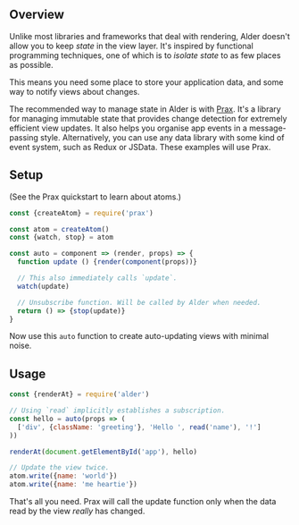 ## Overview

Unlike most libraries and frameworks that deal with rendering, Alder doesn't
allow you to keep
<dfn id="state" data-sf-tooltip="Persistent data that changes over time">state</dfn>
in the view layer. It's inspired by functional programming techniques, one of
which is to _isolate state_ to as few places as possible.

This means you need some place to store your application data, and some way to
notify views about changes.

The recommended way to manage state in Alder is with
<a href="https://github.com/Mitranim/prax" target="_blank">Prax</a>.
It's a library for managing immutable state that provides change detection for
extremely efficient view updates. It also helps you organise app events in a
message-passing style. Alternatively, you can use any data library with some
kind of event system, such as Redux or JSData. These examples will use Prax.

## Setup

(See the Prax quickstart to learn about atoms.)

```javascript
const {createAtom} = require('prax')

const atom = createAtom()
const {watch, stop} = atom

const auto = component => (render, props) => {
  function update () {render(component(props))}

  // This also immediately calls `update`.
  watch(update)

  // Unsubscribe function. Will be called by Alder when needed.
  return () => {stop(update)}
}
```

Now use this `auto` function to create auto-updating views with minimal noise.

## Usage

```javascript
const {renderAt} = require('alder')

// Using `read` implicitly establishes a subscription.
const hello = auto(props => (
  ['div', {className: 'greeting'}, 'Hello ', read('name'), '!']
))

renderAt(document.getElementById('app'), hello)

// Update the view twice.
atom.write({name: 'world'})
atom.write({name: 'me heartie'})
```

That's all you need. Prax will call the update function only when the data read
by the view _really_ has changed.
